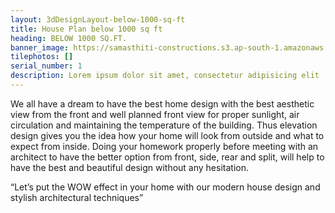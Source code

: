 ```yaml
---
layout: 3dDesignLayout-below-1000-sq-ft
title: House Plan below 1000 sq ft
heading: BELOW 1000 SQ.FT.
banner_image: https://samasthiti-constructions.s3.ap-south-1.amazonaws.com/uploads/3d1.Below 1000 sqft.jpeg
tilephotos: []
serial_number: 1
description: Lorem ipsum dolor sit amet, consectetur adipisicing elit
---
```

We all have a dream to have the best home design with the best aesthetic view from the front and well planned front view for proper sunlight, air circulation and maintaining the temperature of the building. Thus elevation design gives you the idea how your home will look from outside and what to expect from inside. Doing your homework properly before meeting with an architect to have the better option from front, side, rear and split, will help to have the best and beautiful design without any hesitation.

“Let’s put the WOW effect in your home with our modern house design and stylish architectural techniques”

